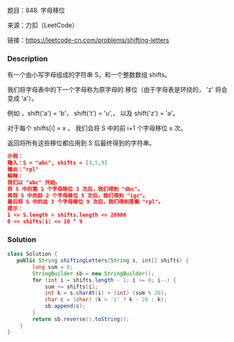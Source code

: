 题目：848. 字母移位

来源：力扣（LeetCode）

链接：https://leetcode-cn.com/problems/shifting-letters


### Description

有一个由小写字母组成的字符串 S，和一个整数数组 shifts。

我们将字母表中的下一个字母称为原字母的 移位（由于字母表是环绕的， 'z' 将会变成 'a'）。

例如·，shift('a') = 'b'， shift('t') = 'u',， 以及 shift('z') = 'a'。

对于每个 shifts[i] = x ， 我们会将 S 中的前 i+1 个字母移位 x 次。

返回将所有这些移位都应用到 S 后最终得到的字符串。

```json
示例：
输入：S = "abc", shifts = [3,5,9]
输出："rpl"
解释： 
我们以 "abc" 开始。
将 S 中的第 1 个字母移位 3 次后，我们得到 "dbc"。
再将 S 中的前 2 个字母移位 5 次后，我们得到 "igc"。
最后将 S 中的这 3 个字母移位 9 次后，我们得到答案 "rpl"。
提示：
1 <= S.length = shifts.length <= 20000
0 <= shifts[i] <= 10 ^ 9
```



### Solution
```java
class Solution {
   public String shiftingLetters(String s, int[] shifts) {
        long sum = 0;
        StringBuilder sb = new StringBuilder();
        for (int i = shifts.length - 1; i >= 0; i--) {
            sum += shifts[i];
            int k = s.charAt(i) + (int) (sum % 26);
            char c = (char) (k > 'z' ? k - 26 : k);
            sb.append(c);
        }
        return sb.reverse().toString();
    }
}
```

